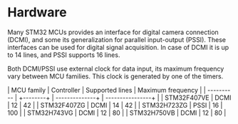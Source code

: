 # Hardware

Many STM32 MCUs provides an interface for digital camera connection (DCMI), and some its generalization for parallel input-output (PSSI).
These interfaces can be used for digital signal acquisition. In case of DCMI it is up to 14 lines, and PSSI supports 16 lines.

Both DCMI/PSSI use external clock for data input, its maximum frequency vary between MCU families. This clock is generated by one of the timers.

| MCU family | Controller | Supported lines | Maximum frequency |
| ---------- | +--------+ | --------------+ | ----------------+ |
| STM32F407VE | DCMI | 12 |  42 |
| STM32F407ZG | DCMI | 14 |  42 |
| STM32H723ZG | PSSI | 16 | 100 |
| STM32H743VG | DCMI | 12 |  80 |
| STM32H750VB | DCMI | 12 |  80 |
